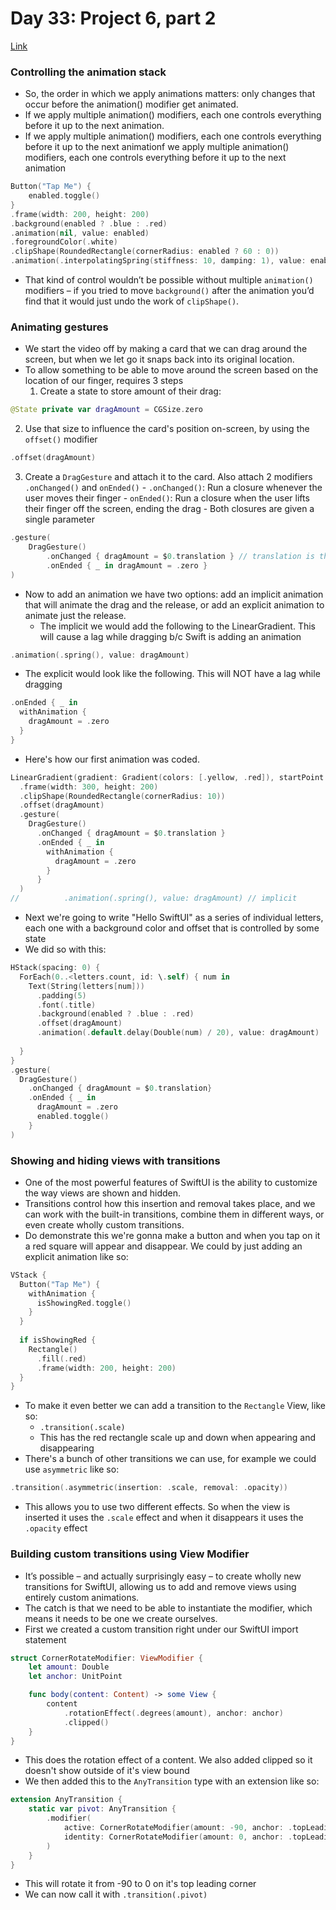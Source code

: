 # Day 33: Project 6, part 2
[Link](https://www.hackingwithswift.com/100/swiftui/33)

### Controlling the animation stack
* So, the order in which we apply animations matters: only changes that occur before the animation() modifier get animated.
* If we apply multiple animation() modifiers, each one controls everything before it up to the next animation.
* If we apply multiple animation() modifiers, each one controls everything before it up to the next animationf we apply multiple animation() modifiers, each one controls everything before it up to the next animation
``` swift
Button("Tap Me") {
    enabled.toggle()
}
.frame(width: 200, height: 200)
.background(enabled ? .blue : .red)
.animation(nil, value: enabled)
.foregroundColor(.white)
.clipShape(RoundedRectangle(cornerRadius: enabled ? 60 : 0))
.animation(.interpolatingSpring(stiffness: 10, damping: 1), value: enabled)
```
* That kind of control wouldn’t be possible without multiple `animation()` modifiers – if you tried to move `background()` after the animation you’d find that it would just undo the work of `clipShape()`.

### Animating gestures
* We start the video off by making a card that we can drag around the screen, but when we let go it snaps back into its original location.
* To allow something to be able to move around the screen based on the location of our finger, requires 3 steps
  1. Create a state to store amount of their drag:
``` swift
@State private var dragAmount = CGSize.zero
```
  2. Use that size to influence the card's position on-screen, by using the `offset()` modifier
``` swift
.offset(dragAmount)
```
  3. Create a `DragGesture` and attach it to the card. Also attach 2 modifiers `.onChanged()` and `onEnded()`
    - `.onChanged()`: Run a closure whenever the user moves their finger
    - `onEnded()`: Run a closure when the user lifts their finger off the screen, ending the drag
    - Both closures are given a single parameter
``` swift
.gesture(
    DragGesture()
        .onChanged { dragAmount = $0.translation } // translation is the location from origin
        .onEnded { _ in dragAmount = .zero }
)
```
* Now to add an animation we have two options: add an implicit animation that will animate the drag and the release, or add an explicit animation to animate just the release.
  * The implicit we would add the following to the LinearGradient. This will cause a lag while dragging b/c Swift is adding an animation
``` swift
.animation(.spring(), value: dragAmount)
```
  * The explicit would look like the following. This will NOT have a lag while dragging
``` swift
.onEnded { _ in
  withAnimation {
    dragAmount = .zero
  }
}
```
* Here's how our first animation was coded. 
``` swift
LinearGradient(gradient: Gradient(colors: [.yellow, .red]), startPoint: .topLeading, endPoint: .bottomTrailing)
  .frame(width: 300, height: 200)
  .clipShape(RoundedRectangle(cornerRadius: 10))
  .offset(dragAmount)
  .gesture(
    DragGesture()
      .onChanged { dragAmount = $0.translation }
      .onEnded { _ in
        withAnimation {
          dragAmount = .zero
        }
      }
  )
//			.animation(.spring(), value: dragAmount) // implicit
```
* Next we're going to write "Hello SwiftUI" as a series of individual letters, each one with a background color and offset that is controlled by some state 
* We did so with this:
``` swift
HStack(spacing: 0) {
  ForEach(0..<letters.count, id: \.self) { num in
    Text(String(letters[num]))
      .padding(5)
      .font(.title)
      .background(enabled ? .blue : .red)
      .offset(dragAmount)
      .animation(.default.delay(Double(num) / 20), value: dragAmount)
    
  }
}
.gesture(
  DragGesture()
    .onChanged { dragAmount = $0.translation}
    .onEnded { _ in
      dragAmount = .zero
      enabled.toggle()
    }
)
```

### Showing and hiding views with transitions
* One of the most powerful features of SwiftUI is the ability to customize the way views are shown and hidden.
* Transitions control how this insertion and removal takes place, and we can work with the built-in transitions, combine them in different ways, or even create wholly custom transitions.
* Do demonstrate this we're gonna make a button and when you tap on it a red square will appear and disappear.
We could by just adding an explicit animation like so:
``` swift
VStack {
  Button("Tap Me") {
    withAnimation {
      isShowingRed.toggle()
    }
  }
  
  if isShowingRed {
    Rectangle()
      .fill(.red)
      .frame(width: 200, height: 200)
  }
}
```
* To make it even better we can add a transition to the `Rectangle` View, like so:
  * `.transition(.scale)`
  * This has the red rectangle scale up and down when appearing and disappearing
* There's a bunch of other transitions we can use, for example we could use `asymmetric` like so:
``` swift
.transition(.asymmetric(insertion: .scale, removal: .opacity))
```
* This allows you to use two different effects. So when the view is inserted it uses the `.scale` effect and when it disappears it uses the `.opacity` effect


### Building custom transitions using View Modifier
* It’s possible – and actually surprisingly easy – to create wholly new transitions for SwiftUI, allowing us to add and remove views using entirely custom animations.
* The catch is that we need to be able to instantiate the modifier, which means it needs to be one we create ourselves.
* First we created a custom transition right under our SwiftUI import statement
``` swift
struct CornerRotateModifier: ViewModifier {
    let amount: Double
    let anchor: UnitPoint

    func body(content: Content) -> some View {
        content
            .rotationEffect(.degrees(amount), anchor: anchor)
            .clipped()
    }
}
```
* This does the rotation effect of a content. We also added clipped so it doesn't show outside of it's view bound 
* We then added this to the `AnyTransition` type with an extension like so:
``` swift
extension AnyTransition {
    static var pivot: AnyTransition {
        .modifier(
            active: CornerRotateModifier(amount: -90, anchor: .topLeading), // start
            identity: CornerRotateModifier(amount: 0, anchor: .topLeading) // end
        )
    }
}
```
* This will rotate it from -90 to 0 on it's top leading corner
* We can now call it with `.transition(.pivot)`